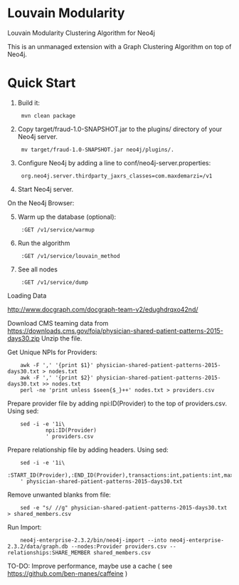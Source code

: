 # Louvain Modularity 

Louvain Modularity Clustering Algorithm for Neo4j

This is an unmanaged extension with a Graph Clustering Algorithm on top of Neo4j.

# Quick Start

1. Build it:

        mvn clean package

2. Copy target/fraud-1.0-SNAPSHOT.jar to the plugins/ directory of your Neo4j server.

        mv target/fraud-1.0-SNAPSHOT.jar neo4j/plugins/.


3. Configure Neo4j by adding a line to conf/neo4j-server.properties:

        org.neo4j.server.thirdparty_jaxrs_classes=com.maxdemarzi=/v1

4. Start Neo4j server.

On the Neo4j Browser:


5. Warm up the database (optional):

        :GET /v1/service/warmup    
            
6. Run the algorithm

        :GET /v1/service/louvain_method
        
7. See all nodes
        
        :GET /v1/service/dump

Loading Data


http://www.docgraph.com/docgraph-team-v2/edughdrqxo42nd/

Download CMS teaming data from https://downloads.cms.gov/foia/physician-shared-patient-patterns-2015-days30.zip
Unzip the file.

Get Unique NPIs for Providers:

        awk -F ',' '{print $1}' physician-shared-patient-patterns-2015-days30.txt > nodes.txt
        awk -F ',' '{print $2}' physician-shared-patient-patterns-2015-days30.txt >> nodes.txt
        perl -ne 'print unless $seen{$_}++' nodes.txt > providers.csv

Prepare provider file by adding npi:ID(Provider) to the top of providers.csv.  Using sed:

        sed -i -e '1i\
                npi:ID(Provider)
                ' providers.csv

Prepare relationship file by adding headers. Using sed:

        sed -i -e '1i\
        :START_ID(Provider),:END_ID(Provider),transactions:int,patients:int,max_day:int
        ' physician-shared-patient-patterns-2015-days30.txt

Remove unwanted blanks from file:

        sed -e "s/ //g" physician-shared-patient-patterns-2015-days30.txt > shared_members.csv

Run Import:

        neo4j-enterprise-2.3.2/bin/neo4j-import --into neo4j-enterprise-2.3.2/data/graph.db --nodes:Provider providers.csv --relationships:SHARE_MEMBER shared_members.csv


TO-DO:
        Improve performance, maybe use a cache ( see https://github.com/ben-manes/caffeine )